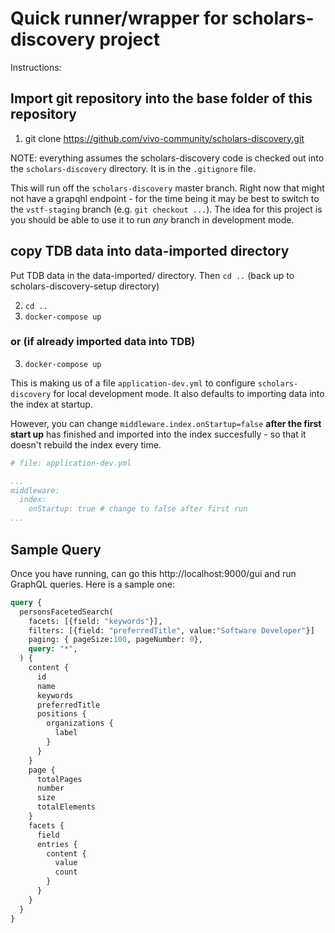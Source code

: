 # Quick runner/wrapper for scholars-discovery project

Instructions:

## Import git repository into the base folder of this repository

1) git clone https://github.com/vivo-community/scholars-discovery.git 

NOTE: everything assumes the scholars-discovery code is checked out into the 
`scholars-discovery` directory. It is in the `.gitignore` file.

This will run off the `scholars-discovery` master branch.  Right now that might
not have a grapqhl endpoint - for the time being it may be best to switch to
the `vstf-staging` branch (e.g. `git checkout ...`).  The idea for this
project is you should be able to use it to run *any* branch in development mode.

##  copy TDB data into data-imported directory

Put TDB data in the data-imported/ directory.  Then `cd ..` (back up to scholars-discovery-setup directory)

2) `cd ..`
3) `docker-compose up`

### or (if already imported data into TDB)

3) `docker-compose up`

This is making us of a file `application-dev.yml` to configure `scholars-discovery`
for local development mode.  It also defaults to importing data into the index 
at startup.

However, you can change `middleware.index.onStartup=false` **after the first start up** 
has finished and imported into the index succesfully - so that it doesn't rebuild the
index every time.

```yaml
# file: application-dev.yml

...
middleware:
  index:
    onStartup: true # change to false after first run
...

```

## Sample Query

Once you have running, can go this http://localhost:9000/gui and run GraphQL queries.
Here is a sample one:

```graphql
query {
  personsFacetedSearch(
    facets: [{field: "keywords"}],
    filters: [{field: "preferredTitle", value:"Software Developer"}]
    paging: { pageSize:100, pageNumber: 0},
    query: "*",
  ) {
    content {
      id
      name
      keywords
      preferredTitle
      positions {
        organizations {
          label
        }
      }
    }
    page {
      totalPages
      number
      size
      totalElements
    }
    facets {
      field
      entries {
        content { 
          value
          count 
        }
      }
    }
  }
}
```

